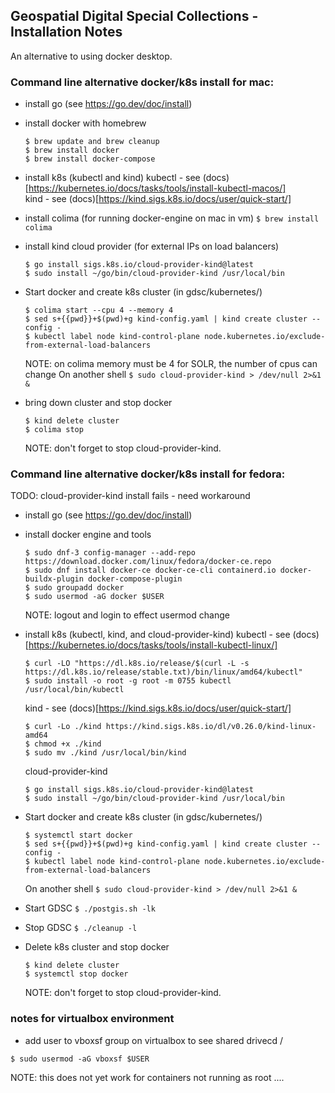 ## Geospatial Digital Special Collections - Installation Notes

An alternative to using docker desktop.

### Command line alternative docker/k8s install for mac:

- install go (see https://go.dev/doc/install) 

- install docker with homebrew
  ```
  $ brew update and brew cleanup
  $ brew install docker
  $ brew install docker-compose
  ```

- install k8s (kubectl and kind)
  kubectl - see (docs)[https://kubernetes.io/docs/tasks/tools/install-kubectl-macos/]  
  kind - see (docs)[https://kind.sigs.k8s.io/docs/user/quick-start/]

- install colima (for running docker-engine on mac in vm)
  `$ brew install colima`

- install kind cloud provider (for external IPs on load balancers)
  ```
  $ go install sigs.k8s.io/cloud-provider-kind@latest
  $ sudo install ~/go/bin/cloud-provider-kind /usr/local/bin
  ```

- Start docker and create k8s cluster (in gdsc/kubernetes/)
  ```
  $ colima start --cpu 4 --memory 4
  $ sed s+{{pwd}}+$(pwd)+g kind-config.yaml | kind create cluster --config -
  $ kubectl label node kind-control-plane node.kubernetes.io/exclude-from-external-load-balancers
  ```
  NOTE: on colima memory must be 4 for SOLR, the number of cpus can change
  On another shell
  `$ sudo cloud-provider-kind > /dev/null 2>&1 &`

- bring down cluster and stop docker
  ```
  $ kind delete cluster
  $ colima stop
  ```
  NOTE: don't forget to stop cloud-provider-kind.

### Command line alternative docker/k8s install for fedora:

TODO: cloud-provider-kind install fails - need workaround  

- install go (see https://go.dev/doc/install) 

- install docker engine and tools
  ```
  $ sudo dnf-3 config-manager --add-repo https://download.docker.com/linux/fedora/docker-ce.repo
  $ sudo dnf install docker-ce docker-ce-cli containerd.io docker-buildx-plugin docker-compose-plugin
  $ sudo groupadd docker
  $ sudo usermod -aG docker $USER
  ```
  NOTE: logout and login to effect usermod change

- install k8s (kubectl, kind, and cloud-provider-kind)
  kubectl - see (docs)[https://kubernetes.io/docs/tasks/tools/install-kubectl-linux/]  
  ```
  $ curl -LO "https://dl.k8s.io/release/$(curl -L -s https://dl.k8s.io/release/stable.txt)/bin/linux/amd64/kubectl"
  $ sudo install -o root -g root -m 0755 kubectl /usr/local/bin/kubectl
  ```
  kind - see (docs)[https://kind.sigs.k8s.io/docs/user/quick-start/]
  ```
  $ curl -Lo ./kind https://kind.sigs.k8s.io/dl/v0.26.0/kind-linux-amd64
  $ chmod +x ./kind
  $ sudo mv ./kind /usr/local/bin/kind
  ```
  cloud-provider-kind
  ```
  $ go install sigs.k8s.io/cloud-provider-kind@latest
  $ sudo install ~/go/bin/cloud-provider-kind /usr/local/bin
  ```

- Start docker and create k8s cluster (in gdsc/kubernetes/)
  ```
  $ systemctl start docker
  $ sed s+{{pwd}}+$(pwd)+g kind-config.yaml | kind create cluster --config -
  $ kubectl label node kind-control-plane node.kubernetes.io/exclude-from-external-load-balancers
  ```
  On another shell
  `$ sudo cloud-provider-kind > /dev/null 2>&1 &`

- Start GDSC
  `$ ./postgis.sh -lk`

- Stop GDSC
  `$ ./cleanup -l`

- Delete k8s cluster and stop docker
  ```
  $ kind delete cluster
  $ systemctl stop docker
  ```

  NOTE: don't forget to stop cloud-provider-kind.

### notes for virtualbox environment  

- add user to vboxsf group on virtualbox to see shared drivecd /
```
$ sudo usermod -aG vboxsf $USER
```
NOTE: this does not yet work for containers not running as root ....

